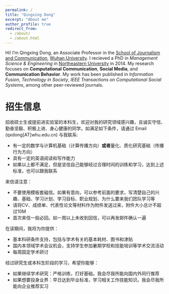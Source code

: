 ```yaml
---
permalink: /
title: "Qingxing Dong"
excerpt: "About me"
author_profile: true
redirect_from: 
  - /about/
  - /about.html
---
```

Hi! I’m Qingxing Dong, an Associate Professor in the [School of Journalism and Communication](http://journal.whu.edu.cn/en/index), [Wuhan University](https://en.whu.edu.cn/). I recieved a PhD in *Management Science & Engineering* in [Northeastern University](http://english.neu.edu.cn/) in 2014. My research focuses on **Computational Communication**, **Social Media**, and **Communication Behavior**. My work has been published in *Information Fusion*, *Technology in Society*, *IEEE Transactions on Computational Social Systems*,  among other peer-reviewed journals.  

# 招生信息

 招收硕士生或提前进实验室的本科生，欢迎对我的研究领域感兴趣，且诚实守信、勤奋坚毅、积极上进、身心健康的同学。如满足如下条件，请通过 Email (qxdong[AT]whu.edu.cn) 与我联系:
- 有一定的数学与计算机基础（计算传播方向）**或者**量化、质化研究基础（传播行为方向）
- 具有一定的英语阅读和写作能力
- 如果以上都不满足，但是坚信自己能够经过合理时间的训练和学习，达到上述标准，也可以跟我联系
  
来信请注意：
- 不要使用模板套磁信。如果有意向，可以参考前面的要求，写清楚自己的兴趣、基础、学习计划、学习目标、职业规划、为什么要来我们团队学习等
- 请将CV、成绩单、代表性论文等材料作为附件发送过来，附件大小总计不超过10M
- 首次来信一般必回。如一周以上未收到回信，可以再发邮件确认一遍
  
在读期间，我将为你提供：
- 基本科研条件支持，包括与学术有关的基本耗材、图书和津贴
- 国内本领域学术会议机会，支持学生参加暑期学校和技能培训等学术交流活动
- 每周固定学术研讨

经过研究生或本科生阶段的学习，希望你能够：
- 如果继续学术研究：严格训练，打好基础。我会尽我所能向国内外同行推荐
- 如果想要投身业界：早日达到毕业标准，学习相关工作技能知识。我会尽我所能向企业推荐实习 


